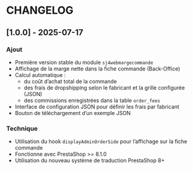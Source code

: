 # CHANGELOG

## [1.0.0] - 2025-07-17
### Ajout
- Première version stable du module `sj4webmargecommande`
- Affichage de la marge nette dans la fiche commande (Back-Office)
- Calcul automatique :
    - du coût d’achat total de la commande
    - des frais de dropshipping selon le fabricant et la grille configurée (JSON)
    - des commissions enregistrées dans la table `order_fees`
- Interface de configuration JSON pour définir les frais par fabricant
- Bouton de téléchargement d’un exemple JSON

### Technique
- Utilisation du hook `displayAdminOrderSide` pour l’affichage sur la fiche commande
- Fonctionne avec PrestaShop >= 8.1.0
- Utilisation du nouveau système de traduction PrestaShop 8+

